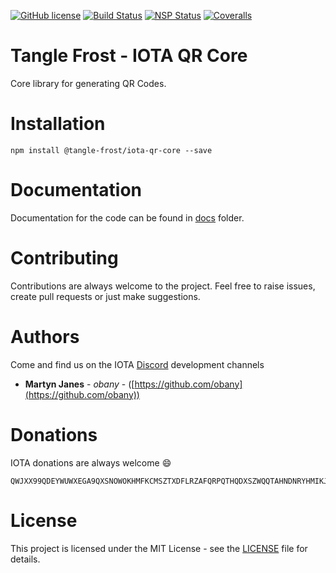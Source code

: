 [![GitHub license](https://img.shields.io/badge/license-MIT-blue.svg)](https://raw.githubusercontent.com/tangle-frost/iota-qr-core/master/LICENSE) [![Build Status](https://travis-ci.org/tangle-frost/iota-qr-core.svg?branch=master)](https://travis-ci.org/tangle-frost/iota-qr-core) [![NSP Status](https://nodesecurity.io/orgs/tangle-frost/projects/ffffffff-ffff-ffff-ffff-ffffffffffff/badge)](https://nodesecurity.io/orgs/tangle-frost/projects/ffffffff-ffff-ffff-ffff-ffffffffffff)
[![Coveralls](https://img.shields.io/coveralls/tangle-frost/iota-qr-core.svg)](https://coveralls.io/github/tangle-frost/iota-qr-core)

# Tangle Frost - IOTA QR Core

Core library for generating QR Codes.

# Installation

```shell
npm install @tangle-frost/iota-qr-core --save
```

# Documentation

Documentation for the code can be found in [docs](./docs/README.md) folder.

# Contributing

Contributions are always welcome to the project. Feel free to raise issues, create pull requests or just make suggestions.

# Authors

Come and find us on the IOTA [Discord](https://discordapp.com/invite/fNGZXvh) development channels

* **Martyn Janes** - *obany* - ([https://github.com/obany](https://github.com/obany))

# Donations

IOTA donations are always welcome :smile:

```shell
QWJXX99QDEYWUWXEGA9QXSNOWOKHMFKCMSZTXDFLRZAFQRPQTHQDXSZWQQTAHNDNRYHMIKJYWQLKTFHBWSAOJDHAMB
```

# License

This project is licensed under the MIT License - see the [LICENSE](./LICENSE) file for details.

